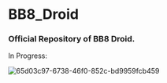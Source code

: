 # BB8_Droid

### Official Repository of BB8 Droid.

In Progress:







![65d03c97-6738-46f0-852c-bd9959fcb459](https://github.com/ERC-BPGC/BB8_Droid/assets/119483536/9729f26d-5cd2-4715-98e6-5d588f1ea78b)
